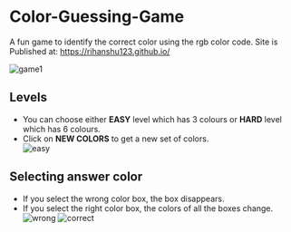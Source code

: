# Color-Guessing-Game
A fun game to identify the correct color using the rgb color code.
Site is Published at: https://rihanshu123.github.io/

![game1](https://user-images.githubusercontent.com/63976255/125963049-bd761a0e-f1ca-4d3a-b619-18b058535d67.png)
## Levels
* You can choose either **EASY** level which has 3 colours or **HARD** level which has 6 colours.
* Click on **NEW COLORS** to get a new set of colors.<br>
![easy](https://user-images.githubusercontent.com/63976255/125963592-74135f99-9635-45b5-b739-f1be22f08250.png)
## Selecting answer color
- If you select the wrong color box, the box disappears.
- If you select the right color box, the colors of all the boxes change.
![wrong](https://user-images.githubusercontent.com/63976255/125943461-39d5492b-ca59-4036-8f1a-928380b6af1f.png)
![correct](https://user-images.githubusercontent.com/63976255/125963651-f294f7ad-0138-4b1b-935b-33d3698cecea.png)
